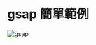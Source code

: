 # gsap 簡單範例

![gsap](https://greensock.com/uploads/set_resources_5/84c1e40ea0e759e3f1505eb1788ddf3c_greensock-logo.svg)
